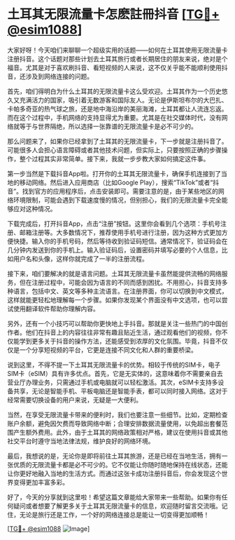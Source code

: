 # 土耳其无限流量卡怎麽註冊抖音 [[TG💪+ @esim1088](https://t.me/s/esim1088)]

大家好呀！今天咱们来聊聊一个超级实用的话题——如何在土耳其使用无限流量卡注册抖音。这个话题对那些计划去土耳其旅行或者长期居住的朋友来说，绝对是个福音。尤其是对于喜欢刷抖音、看短视频的人来说，这不仅关乎能不能顺利使用抖音，还涉及到网络连接的问题。

首先，咱们得明白为什么土耳其的无限流量卡这么受欢迎。土耳其作为一个历史悠久又充满活力的国家，吸引着无数游客和国际友人。无论是伊斯坦布尔的大巴扎、卡帕多奇亚的热气球之旅，还是地中海沿岸的美丽海滩，土耳其都让人流连忘返。而在这个过程中，手机网络的支持显得尤为重要。尤其是在社交媒体时代，没有网络就等于与世界隔绝，所以选择一张靠谱的无限流量卡是必不可少的。

那么问题来了，如果你已经拿到了土耳其的无限流量卡，下一步就是注册抖音了。可能很多人会担心语言障碍或者其他技术问题，但实际上，只要按照正确的步骤操作，整个过程其实非常简单。接下来，我就一步步教大家如何搞定这件事。

第一步当然是下载抖音App啦。打开你的土耳其无限流量卡，确保手机连接到了当地的移动网络。然后进入应用商店（比如Google Play），搜索“TikTok”或者“抖音”。找到官方的应用程序后，点击安装即可。需要注意的是，由于某些地区的网络环境限制，可能会遇到下载速度慢的情况，但别担心，我们的无限流量卡完全能够应对这种情况。

下载完成后，打开抖音App，点击“注册”按钮。这里你会看到几个选项：手机号注册、邮箱注册等。大多数情况下，推荐使用手机号进行注册，因为这种方式更加方便快捷。输入你的手机号码，然后等待收到验证码短信。通常情况下，验证码会在几分钟内发送到你的手机上。输入验证码后，设置密码并填写必要的个人信息，比如用户名和头像，这样你就完成了一半的注册流程。

接下来，咱们要解决的就是语言问题。土耳其无限流量卡虽然能提供流畅的网络服务，但在注册过程中，可能会因为语言的不同而感到困扰。不用担心，抖音支持多种语言，包括中文、英文等多种主流语言。在注册界面，你可以切换到中文模式，这样就能更轻松地理解每一个步骤。如果你发现某个界面没有中文选项，也可以尝试使用翻译软件帮助你理解内容。

另外，还有一个小技巧可以帮助你更快地上手抖音。那就是关注一些热门的中国创作者。他们在抖音上的内容往往非常有趣且贴近生活，通过观看他们的视频，你不仅能学到更多关于抖音的操作方法，还能感受到浓厚的文化氛围。毕竟，抖音不仅仅是一个分享短视频的平台，它更是连接不同文化和人群的重要桥梁。

说到这里，不得不提一下土耳其无限流量卡的优势。相较于传统的SIM卡，电子SIM卡（eSIM）具有许多优点。首先，它是无实体的，这意味着你不需要亲自去营业厅办理业务，只需通过手机或电脑就可以轻松激活。其次，eSIM卡支持多设备共享，无论是智能手机、平板电脑还是智能手表，都可以同时接入网络。这对于经常需要切换设备的用户来说，无疑是一大便利。

当然，在享受无限流量卡带来的便利时，我们也要注意一些细节。比如，定期检查账户余额，避免因欠费而导致网络中断；合理安排数据流量使用，以免超出套餐范围产生额外费用。此外，由于土耳其的网络政策相对严格，建议在使用抖音或其他社交平台时遵守当地法律法规，维护良好的网络环境。

最后，我想说的是，无论你是即将前往土耳其旅游，还是已经在当地生活，拥有一张优质的无限流量卡都是必不可少的。它不仅能让你随时随地保持在线状态，还能让你更好地融入当地的生活方式。而通过这张卡成功注册抖音后，你会发现这个世界变得更加丰富多彩。

好了，今天的分享就到这里啦！希望这篇文章能给大家带来一些帮助。如果你有任何疑问或者想要了解更多关于土耳其无限流量卡的信息，欢迎随时留言交流哦。记住，无论是旅行还是工作，一个好的网络连接总是能让一切变得更加顺畅！

[[TG💪+ @esim1088](https://t.me/s/esim1088) ![Image](https://i.postimg.cc/4NQfJmqS/Snipaste-2025-05-13-00-14-12.png)]